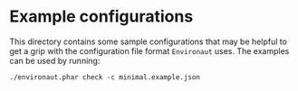 # Example configurations

This directory contains some sample configurations that may be helpful to get a
grip with the configuration file format `Environaut` uses. The examples can be
used by running:

    ./environaut.phar check -c minimal.example.json


